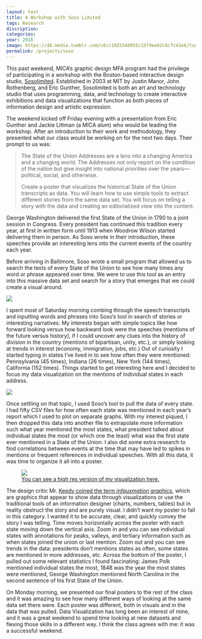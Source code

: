 ```yaml
---
layout: text
title: A Workshop with Soso Limited
tags: Research
discription:
categories:
year: 2016
image: https://40.media.tumblr.com/c6cc1925340955c15f9ee62c6cfc41e6/tumblr_inline_o3410aRMV51qzwy5u_1280.jpg
permalink: /projects/soso
---
```


<p>This past weekend, MICA’s graphic design MFA program had the privilege of participating in a workshop with the Boston-based interactive design studio, <a href="http://sosolimited.com/#crisscross-signal-spire">Sosolimited</a>. Established in 2003 at MIT by Justin Manor, John Rothenberg, and Eric Gunther, Sosolimited is both an art and technology studio that uses programming, data, and technology to create interactive exhibitions and data visualizations that function as both pieces of information design and artistic expression.</p>

<p>The weekend kicked off Friday evening with a presentation from Eric Gunther and Jackie Littman (a MICA alum) who would be leading the workshop. After an introduction to their work and methodology, they presented what our class would be working on for the next two days. Their prompt to us was:</p>

<blockquote>
<p>The State of the Union Addresses are a lens into a changing America and a changing world. The Addresses not only report on the condition of the nation but give insight into national priorities over the years—political, social, and otherwise.</p>

<p>Create a poster that visualizes the historical State of the Union transcripts as data. You will learn how to use simple tools to extract different stories from the same data set. You will focus on telling a story with the data and creating an editorialized view into the content.</p>
</blockquote>

<p>George Washington delivered the first State of the Union in 1790 to a joint session in Congress. Every president has continued  this tradition every year, at first in written form until 1913 when Woodrow Wilson started delivering them in person. As Soso wrote in their introduction, these speeches provide an interesting lens into the current events of the country each year.</p>

<p>Before arriving in Baltimore, Soso wrote a small program that allowed us to search the texts of every State of the Union to see how many times any word or phrase appeared over time. We were to use this tool as an entry into this massive data set and search for a story that emerges that we could create a visual around.</p>

<img src="https://40.media.tumblr.com/4e5a44893f8c32984eb01676176e5367/tumblr_inline_o340zjTnkH1qzwy5u_1280.png" >

<p>I spent most of Saturday morning combing through the speech transcripts and inputting words and phrases into Soso’s tool in search of stories or interesting narratives. My interests began with simple topics like how forward looking versus how backward look were the speeches (mentions of the future versus history), if I could uncover any clues into the history of division in the country (mentions of bipartisan, unity, etc.), or  simply looking at trends in interest (economy, immigration, jobs, etc.) Out of curiosity I started typing in states I’ve lived in to see how often they were mentioned: Pennsylvania (45 times), Indiana (26 times), New York (144 times), California (152 times). Things started to get interesting here and I decided to focus my data visualization on the mentions of individual states in each address.</p>

<img src="https://40.media.tumblr.com/e791b495d77bf61a38945d5de0963139/tumblr_inline_o340zsMTIj1qzwy5u_1280.png">

<p>Once settling on that topic, I used Soso’s tool to pull the data of every state. I had fifty CSV files for how often each state was mentioned in each year’s report which I used to plot on separate graphs. With my interest piqued, I then dropped this data into another file to extrapolate more information such what year  mentioned the most states, what president talked about individual states the most (or which one the least) what was the first state ever mentioned in a State of the Union. I also did some extra research to find correlations between events at the time that may have led to spikes in mentions or frequent references in individual speeches. With all this data, it was time to organize it all into a poster.</p>

<figure><img src="https://40.media.tumblr.com/c6cc1925340955c15f9ee62c6cfc41e6/tumblr_inline_o3410aRMV51qzwy5u_1280.jpg">
<figcaption><a href="/extras/soso.html">You can see a high res version of my visualization here.</a></figcaption>
</figure>

<p>The design critic Mr. <a href="http://perpetualbeta.vcfa.edu/2016/02/17/huh-28-an-interview-with-mr-keedy/">Keedy coined the term <i>infauxmation graphics</i></a>, which are graphics that appear to show data through visualizations or use the traditional tools of an information designer (charts, numbers, tables) but in reality obstruct the story and are purely visual. I didn’t want my poster to fall in this category. I wanted it to be accurate, clear, and quickly convey the story I was telling. Time moves horizontally across the poster with each state moving down the vertical axis. Zoom in and you can see individual states with annotations for peaks, valleys, and tertiary information such as when states joined the union or last mention. Zoom out and you can see trends in the data: presidents don’t mentions states as often, some states are mentioned in more addresses, etc. Across the bottom of the poster, I pulled out some relevant statistics I found fascinating: James Polk mentioned individual states the most, 1848 was the year the most states were mentioned, George Washington mentioned North Carolina in the second sentence of his first State of the Union.</p>

<p>On Monday morning, we presented our final posters to the rest of the class and it was amazing to see how many different ways of looking at the same data set there were. Each poster was different, both in visuals and in the data that was pulled. Data Visualization has long been an interest of mine, and it was a great weekend to spend time looking at new datasets and flexing those skills in a different way. I think the class agrees with me: it was a successful weekend.</p>
